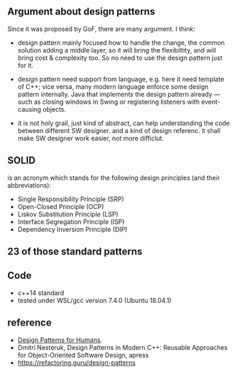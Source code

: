 ## Argument about design patterns
Since it was proposed by GoF, there are many argument. 
I think:
* design pattern mainly focused how to handle the change, the common solution adding a middle layer, so it will bring the flexibiltity, and will bring cost & complexity too. So no need to use the design pattern just for it.
* design pattern need support from language, e.g. here it need template of C++; vice versa, many modern language enforce some design pattern internally. Java that implements the design pattern already — such as closing windows in Swing or registering listeners with event-causing objects.

* it is not holy grail, just kind of abstract, can help understanding the code between different SW designer. and a kind of design referenc. it shall make SW designer work easier, not more difficlut.

## SOLID 
is an acronym which stands for the following design principles (and their abbreviations):
* Single Responsibility Principle (SRP)
* Open-Closed Principle (OCP)
* Liskov Substitution Principle (LSP)
* Interface Segregation Principle (ISP)
* Dependency Inversion Principle (DIP)

## 23 of those standard patterns

## Code
* c++14 standard
* tested under WSL/gcc version 7.4.0 (Ubuntu 18.04.1)


## reference
* [Design Patterns for Humans](https://pushmind.org/2017/07/31/design-patterns-for-humans/).
* Dmitri Nesteruk, Design Patterns in Modern C++: Reusable Approaches for Object-Oriented
Software Design, apress
* https://refactoring.guru/design-patterns

